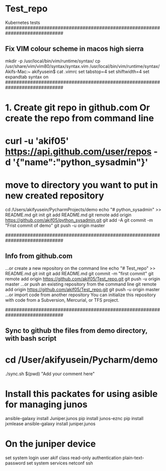 # Test_repo
Kubernetes tests
#############################################################################
## Fix VIM colour scheme in macos high sierra
mkdir -p /usr/local/bin/vim/runtime/syntax/
cp /usr/share/vim/vim80/syntax/syntax.vim /usr/local/bin/vim/runtime/syntax/
Akifs-Mac:~ akifyusein$ cat .vimrc
set tabstop=4
set shiftwidth=4
set expandtab
syntax on
#############################################################################
# 1. Create git repo in github.com Or create the repo from command line
# curl -u 'akif05' https://api.github.com/user/repos -d '{"name":"python_sysadmin"}'
# move to directory you want to put in new created repository
cd /Users/akifyusein/PycharmProjects/demo
echo "# python_sysadmin" >> README.md
git init
git add README.md
git remote add origin https://github.com/akif05/python_sysadmin.git
git add -A
git commit -m "Frist commit of demo"
git push -u origin master


#############################################################################
## Info from github.com
…or create a new repository on the command line
 echo "# Test_repo" >> README.md
git init
git add README.md
git commit -m "first commit"
git remote add origin https://github.com/akif05/Test_repo.git
git push -u origin master
…or push an existing repository from the command line
 git remote add origin https://github.com/akif05/Test_repo.git
git push -u origin master
…or import code from another repository
You can initialize this repository with code from a Subversion, 
    Mercurial, or TFS project.

#############################################################################
## Sync to github the files from demo directory, with bash script
# cd /User/akifyusein/Pycharm/demo
./sync.sh $(pwd) "Add your comment here"
  
# Install this packates for using asible for managing junos
ansible-galaxy install Juniper.junos
pip install junos-eznc
pip install jxmlease
ansible-galaxy install juniper.junos

# On the juniper device
set system login user akif class read-only authentication plain-text-password 
set system services netconf ssh
